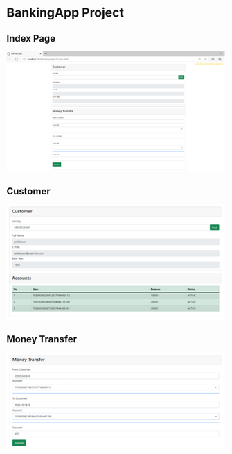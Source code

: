 # BankingApp Project

## Index Page
![github](cm1.png)

## Customer
![github](cm2.png)

## Money Transfer
![github](cm3.png)
